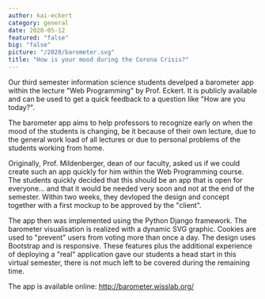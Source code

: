 ```yaml
---
author: kai-eckert
category: general
date: 2020-05-12
featured: "false"
big: "false"
picture: "/2020/barometer.svg"
title: "How is your mood during the Corona Crisis?"
---
```

Our third semester information science students develped a barometer app within the lecture "Web Programming" by Prof. Eckert. It is publicly available and can be used to get a quick feedback to a question like "How are you today?". 

<!--more-->

The barometer app aims to help professors to recognize early on when the mood of the students is changing, be it because of their own lecture, due to the general work load of all lectures or due to personal problems of the students working from home.

Originally, Prof. Mildenberger, dean of our faculty, asked us if we could create such an app quickly for him within the Web Programming course. The students quickly decided that this should be an app that is open for everyone... and that it would be needed very soon and not at the end of the semester. Within two weeks, they devloped the design and concept together with a first mockup to be approved by the "client".

The app then was implemented using the Python Django framework. The barometer visualisation is realized with a dynamic SVG graphic. Cookies are used to "prevent" users from voting more than once a day. The design uses Bootstrap and is responsive. These features plus the additional experience of deploying a "real" application gave our students a head start in this virtual semester, there is not much left to be covered during the remaining time.

The app is available online: http://barometer.wisslab.org/
